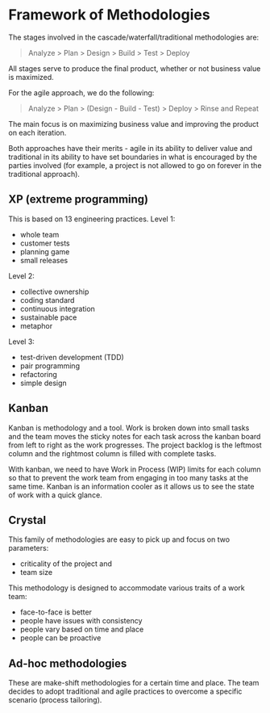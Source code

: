 # Framework of Methodologies
The stages involved in the cascade/waterfall/traditional methodologies are:
>Analyze > Plan > Design > Build > Test > Deploy

All stages serve to produce the final product, whether or not business value is maximized.

For the agile approach, we do the following:
>Analyze > Plan > (Design - Build - Test) > Deploy > Rinse and Repeat

The main focus is on maximizing business value and improving the product on each iteration.

Both approaches have their merits - agile in its ability to deliver value and traditional in its
ability to have set boundaries in what is encouraged by the parties involved (for example, a project
is not allowed to go on forever in the traditional approach).

## XP (extreme programming)
This is based on 13 engineering practices.
Level 1:
- whole team
- customer tests
- planning game
- small releases

Level 2:
- collective ownership
- coding standard
- continuous integration
- sustainable pace
- metaphor

Level 3:
- test-driven development (TDD)
- pair programming
- refactoring
- simple design

## Kanban
Kanban is methodology and a tool. Work is broken down into small tasks and the team moves
the sticky notes for each task across the kanban board from left to right as the work progresses.
The project backlog is the leftmost column and the rightmost column is filled with complete tasks.

With kanban, we need to have Work in Process (WIP) limits for each column so that to
prevent the work team from engaging in too many tasks at the same time. Kanban is an
information cooler as it allows us to see the state of work with a quick glance.

## Crystal
This family of methodologies are easy to pick up and focus on two parameters:
- criticality of the project and 
- team size

This methodology is designed to accommodate various traits of a work team:
- face-to-face is better
- people have issues with consistency
- people vary based on time and place
- people can be proactive

## Ad-hoc methodologies
These are make-shift methodologies for a certain time and place. The team decides to adopt
traditional and agile practices to overcome a specific scenario (process tailoring).
